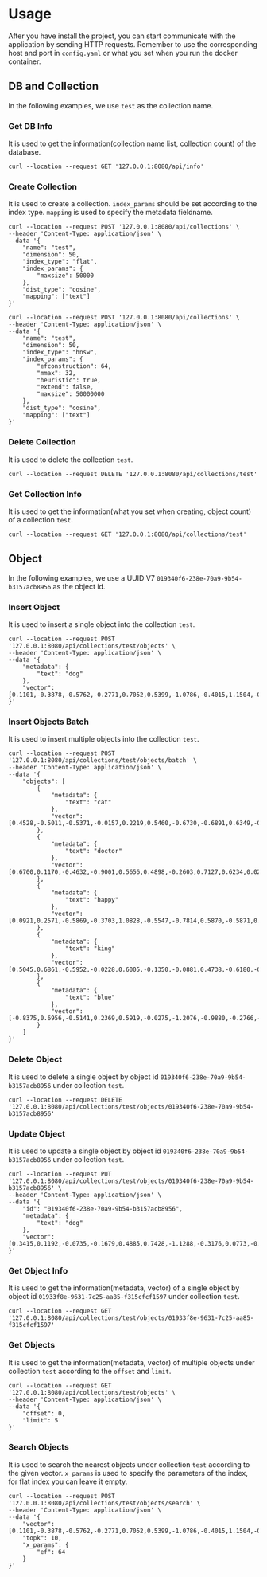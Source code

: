 # Usage
After you have install the project, you can start communicate with the application by sending HTTP requests. Remember to use the corresponding host and port in `config.yaml` or what you set when you run the docker container.

## DB and Collection
In the following examples, we use `test` as the collection name.
### Get DB Info
It is used to get the information(collection name list, collection count) of the database.
```
curl --location --request GET '127.0.0.1:8080/api/info'
```
### Create Collection
It is used to create a collection. `index_params` should be set according to the index type. `mapping` is used to specify the metadata fieldname.
```
curl --location --request POST '127.0.0.1:8080/api/collections' \
--header 'Content-Type: application/json' \
--data '{
    "name": "test",
    "dimension": 50,
    "index_type": "flat",
    "index_params": {
        "maxsize": 50000
    },
    "dist_type": "cosine",
    "mapping": ["text"]
}'
```
```
curl --location --request POST '127.0.0.1:8080/api/collections' \
--header 'Content-Type: application/json' \
--data '{
    "name": "test",
    "dimension": 50,
    "index_type": "hnsw",
    "index_params": {
        "efconstruction": 64,
        "mmax": 32,
        "heuristic": true,
        "extend": false,
        "maxsize": 50000000
    },
    "dist_type": "cosine",
    "mapping": ["text"]
}'
```
### Delete Collection
It is used to delete the collection `test`.
```
curl --location --request DELETE '127.0.0.1:8080/api/collections/test'
```
### Get Collection Info
It is used to get the information(what you set when creating, object count) of a collection `test`.
```
curl --location --request GET '127.0.0.1:8080/api/collections/test'
```

## Object
In the following examples, we use a UUID V7 `019340f6-238e-70a9-9b54-b3157acb8956` as the object id.
### Insert Object
It is used to insert a single object into the collection `test`.
```
curl --location --request POST '127.0.0.1:8080/api/collections/test/objects' \
--header 'Content-Type: application/json' \
--data '{
    "metadata": {
        "text": "dog"
    },
    "vector": [0.1101,-0.3878,-0.5762,-0.2771,0.7052,0.5399,-1.0786,-0.4015,1.1504,-0.5678,0.0039,0.5288,0.6456,0.4726,0.4855,-0.1841,0.1801,0.9140,-1.1979,-0.5778,-0.3799,0.3361,0.7720,0.7556,0.4551,-1.7671,-1.0503,0.4257,0.4189,-0.6833,1.5673,0.2768,-0.6171,0.6464,-0.0770,0.3712,0.1308,-0.4514,0.2540,-0.7439,-0.0862,0.2407,-0.6482,0.8355,1.2502,-0.5138,0.0422,-0.8812,0.7158,0.3852]
}'
```
### Insert Objects Batch
It is used to insert multiple objects into the collection `test`.
```
curl --location --request POST '127.0.0.1:8080/api/collections/test/objects/batch' \
--header 'Content-Type: application/json' \
--data '{
    "objects": [
        {
            "metadata": {
                "text": "cat"
            },
            "vector": [0.4528,-0.5011,-0.5371,-0.0157,0.2219,0.5460,-0.6730,-0.6891,0.6349,-0.1973,0.3368,0.7735,0.9009,0.3849,0.3837,0.2657,-0.0806,0.6109,-1.2894,-0.2231,-0.6158,0.2170,0.3561,0.4450,0.6089,-1.1633,-1.1579,0.3612,0.1047,-0.7832,1.4352,0.1863,-0.2611,0.8328,-0.2312,0.3248,0.1449,-0.4455,0.3350,-0.9595,-0.0975,0.4814,-0.4335,0.6945,0.9104,-0.2817,0.4164,-1.2609,0.7128,0.2378]
        },
        {
            "metadata": {
                "text": "doctor"
            },
            "vector": [0.6700,0.1170,-0.4632,-0.9001,0.5656,0.4898,-0.2603,0.7127,0.6234,0.0279,0.6801,0.7674,-0.0204,0.5210,0.8062,-0.2054,-0.8826,0.2571,-0.1804,0.8097,-0.2415,1.1617,0.3083,0.6550,0.3286,-2.2849,-0.6922,-0.7124,-0.5024,-0.0765,1.8624,-0.2032,-0.6475,-0.5162,0.5027,0.7892,0.6262,0.3750,1.2855,-0.2058,0.4103,0.7200,-0.1629,0.2911,0.4719,-0.1512,0.3669,-0.0900,0.3778,0.5982]
        },
        {
            "metadata": {
                "text": "happy"
            },
            "vector": [0.0921,0.2571,-0.5869,-0.3703,1.0828,-0.5547,-0.7814,0.5870,-0.5871,0.4632,-0.1127,0.2606,-0.2693,-0.0725,1.2470,0.3057,0.5673,0.3051,-0.0503,-0.6444,-0.5451,0.8643,0.2091,0.5633,1.1228,-1.0516,-0.7811,0.2966,0.7261,-0.6139,2.4225,1.0142,-0.1775,0.4147,-0.1297,-0.4706,0.3807,0.1631,-0.3230,-0.7790,-0.4247,-0.3083,-0.4224,0.0551,0.3827,0.0374,-0.4302,-0.3944,0.1051,0.8729]
        },
        {
            "metadata": {
                "text": "king"
            },
            "vector": [0.5045,0.6861,-0.5952,-0.0228,0.6005,-0.1350,-0.0881,0.4738,-0.6180,-0.3101,-0.0767,1.4930,-0.0342,-0.9817,0.6823,0.8172,-0.5187,-0.3150,-0.5581,0.6642,0.1961,-0.1349,-0.1148,-0.3034,0.4118,-2.2230,-1.0756,-1.0783,-0.3435,0.3350,1.9927,-0.0423,-0.6432,0.7113,0.4916,0.1675,0.3434,-0.2566,-0.8523,0.1661,0.4010,1.1685,-1.0137,-0.2158,-0.1515,0.7832,-0.9124,-1.6106,-0.6443,-0.5104]
        },
        {
            "metadata": {
                "text": "blue"
            },
            "vector": [-0.8375,0.6956,-0.5141,0.2369,0.5919,-0.0275,-1.2076,-0.9880,-0.2766,-0.4618,0.4715,0.1307,0.5039,0.5056,-0.6677,0.0691,-0.6098,-0.2278,-1.2481,-1.3521,-0.5605,-0.1795,0.2289,-0.6924,-1.1734,-0.9878,-0.8155,1.5513,0.3652,-1.1162,2.6320,0.2199,0.1069,0.2844,-0.1035,-0.2967,-0.1764,-0.7584,0.0855,-0.8364,-0.1217,-0.0632,-0.0721,-0.3071,0.6186,-0.3087,0.0124,-1.1966,0.0415,-0.2397]
        }      
    ]
}'
``` 
### Delete Object
It is used to delete a single object by object id `019340f6-238e-70a9-9b54-b3157acb8956` under collection `test`.
```
curl --location --request DELETE '127.0.0.1:8080/api/collections/test/objects/019340f6-238e-70a9-9b54-b3157acb8956'
```
### Update Object
It is used to update a single object by object id `019340f6-238e-70a9-9b54-b3157acb8956` under collection `test`.
```
curl --location --request PUT '127.0.0.1:8080/api/collections/test/objects/019340f6-238e-70a9-9b54-b3157acb8956' \
--header 'Content-Type: application/json' \
--data '{
    "id": "019340f6-238e-70a9-9b54-b3157acb8956",
    "metadata": {
        "text": "dog"
    },
    "vector": [0.3415,0.1192,-0.0735,-0.1679,0.4885,0.7428,-1.1288,-0.3176,0.0773,-0.8283,0.1078,0.4546,0.3821,0.3731,0.4462,-0.2426,0.9157,0.1568,-1.4355,-0.0859,-0.4789,-0.5202,0.3459,0.0004,0.3253,-1.0936,-0.7727,0.0891,-0.2924,-0.4570,0.8300,-0.4624,-0.3434,0.0578,-0.6929,-0.3521,-0.2342,-0.8055,0.4533,-0.0773,-0.0401,0.3356,-0.5578,-0.2434,0.7488,-0.4842,0.2208,-0.4813,-0.4685,0.6753]
}'
```
### Get Object Info
It is used to get the information(metadata, vector) of a single object by object id `01933f8e-9631-7c25-aa85-f315cfcf1597` under collection `test`.
```
curl --location --request GET '127.0.0.1:8080/api/collections/test/objects/01933f8e-9631-7c25-aa85-f315cfcf1597'
``` 
### Get Objects
It is used to get the information(metadata, vector) of multiple objects under collection `test` according to the `offset` and `limit`.
```
curl --location --request GET '127.0.0.1:8080/api/collections/test/objects' \
--header 'Content-Type: application/json' \
--data '{
    "offset": 0,
    "limit": 5
}'
```
### Search Objects
It is used to search the nearest objects under collection `test` according to the given vector. `x_params` is used to specify the parameters of the index, for flat index you can leave it empty.
```
curl --location --request POST '127.0.0.1:8080/api/collections/test/objects/search' \
--header 'Content-Type: application/json' \
--data '{
    "vector": [0.1101,-0.3878,-0.5762,-0.2771,0.7052,0.5399,-1.0786,-0.4015,1.1504,-0.5678,0.0039,0.5288,0.6456,0.4726,0.4855,-0.1841,0.1801,0.9140,-1.1979,-0.5778,-0.3799,0.3361,0.7720,0.7556,0.4551,-1.7671,-1.0503,0.4257,0.4189,-0.6833,1.5673,0.2768,-0.6171,0.6464,-0.0770,0.3712,0.1308,-0.4514,0.2540,-0.7439,-0.0862,0.2407,-0.6482,0.8355,1.2502,-0.5138,0.0422,-0.8812,0.7158,0.3852],
    "topk": 10,
    "x_params": {
        "ef": 64
    }
}'
```
